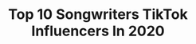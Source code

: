 ---
title: Top 10 Songwriters TikTok Influencers In 2020
description: >-
  Find top songwriters TikTok influencers in 2020. Most popular hashtags: #duet #greenscreen #foryou #music.
platform: TikTok
profiles:
  - username: "iamjordiofficial"
    fullname: >-
      iAmJordi
    location: "United States"
    followers: 5493329
    engagement: 3408
    commentsToLikes: 0.054371
    id: ck8kdaihg4wob0j780t4ls400
    verified: true
    hashtags: "#seeyouchallange, #promo, #sonypartner, #spreadhope"
  - username: "tmecs"
    fullname: >-
      taylor mecca
    location: "United States"
    followers: 637223
    engagement: 2503
    commentsToLikes: 0.022375
    id: ck83yuq7ivwov0j787l8oycjo
    verified: false
    hashtags: "#singing, #greenscreen, #duet"
  - username: "sapphireofficial"
    fullname: >-
      SAPPHIRE
    location: "United Kingdom"
    followers: 62562
    engagement: 1963
    commentsToLikes: 0.063875
    id: cka0zz08nhix80i78nyaypf84
    verified: false
    hashtags: "#riffchallenge, #mixsong, #lana, #mix"
  - username: "jeffnelsonmusic"
    fullname: >-
      Jeff Nelson
    location: "United States"
    followers: 131700
    engagement: 2410
    commentsToLikes: 0.245492
    id: ck9gu4a4spjab0j78yrrn8qvb
    verified: false
    hashtags: "#familytime, #bedroomcheck, #gotthisforyou, #celebratenurses"
  - username: "thisisshelbyy"
    fullname: >-
      SHELBYY 🍒💎⚡️
    location: "United States"
    followers: 12677
    engagement: 2065
    commentsToLikes: 0.067411
    id: ck8w2sd80688l0j78lwbh14va
    verified: false
    hashtags: "#got2bhome, #homeroutine, #onecommunity, #oops"
  - username: "thepinkmoose"
    fullname: >-
      ⭐️ Amy Dean ⭐️
    location: "United States"
    followers: 28823
    engagement: 1989
    commentsToLikes: 0.080822
    id: ckaikzlahlsa60i78w3wiqi18
    verified: true
    hashtags: "#tornado2020, #amydeanmusic, #ihateworkingout, #face"
  - username: "livvybean_"
    fullname: >-
      Liv 
    location: "United States"
    followers: 40182
    engagement: 1957
    commentsToLikes: 0.047595
    id: ck8kd9v2w4ruo0j78ntlcb8aa
    verified: false
    hashtags: "#greenscreen, #yearbook2020, #corona, #verucasalt"
  - username: "sarahbarrios"
    fullname: >-
      S A R A H
    location: "United States"
    followers: 23786
    engagement: 1696
    commentsToLikes: 0.204833
    id: ck9rkzob9viot0j78g2mtfy32
    verified: true
    hashtags: "#shawnmendes, #gonnabefriends, #sales, #minitutorials"
  - username: "kamikazedivine4"
    fullname: >-
      Koby Mita
    location: "Australia"
    followers: 5286
    engagement: 1565
    commentsToLikes: 0.071502
    id: ckan0mal0rbc70i78w1vuvop7
    verified: false
    hashtags: "#howto, #album, #rendezvous, #coldplay"
  - username: "graceful.addison"
    fullname: >-
      🌻 Addison Grace 🌻
    location: "United States"
    followers: 1498109
    engagement: 2295
    commentsToLikes: 0.014051
    id: ck8j9kpvrnv9c0j78xf1p7yji
    verified: false
    hashtags: "#cosplay, #bighero6, #keepingactive, #acnh"
---